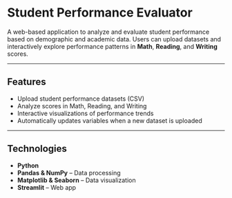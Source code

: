 # Student Performance Evaluator

A web-based application to analyze and evaluate student performance based on demographic and academic data. Users can upload datasets and interactively explore performance patterns in **Math**, **Reading**, and **Writing** scores.

---

## Features

- Upload student performance datasets (CSV)  
- Analyze scores in Math, Reading, and Writing  
- Interactive visualizations of performance trends  
- Automatically updates variables when a new dataset is uploaded  

---

## Technologies

- **Python**  
- **Pandas & NumPy** – Data processing  
- **Matplotlib & Seaborn** – Data visualization  
- **Streamlit** – Web app  
